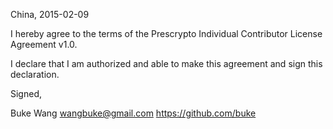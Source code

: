 China, 2015-02-09

I hereby agree to the terms of the Prescrypto Individual Contributor License
Agreement v1.0.

I declare that I am authorized and able to make this agreement and sign this
declaration.

Signed,

Buke Wang wangbuke@gmail.com https://github.com/buke
